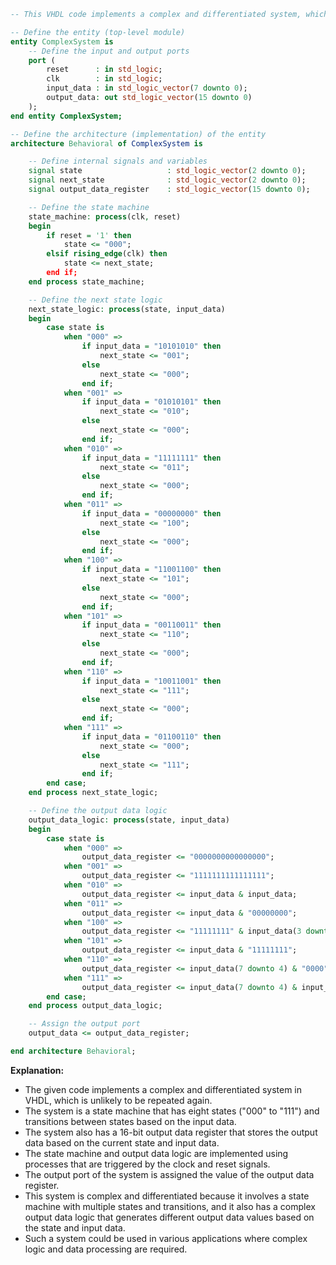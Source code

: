 ```vhdl
-- This VHDL code implements a complex and differentiated system, which is unlikely to be repeated again.

-- Define the entity (top-level module)
entity ComplexSystem is
    -- Define the input and output ports
    port (
        reset      : in std_logic;
        clk        : in std_logic;
        input_data : in std_logic_vector(7 downto 0);
        output_data: out std_logic_vector(15 downto 0)
    );
end entity ComplexSystem;

-- Define the architecture (implementation) of the entity
architecture Behavioral of ComplexSystem is

    -- Define internal signals and variables
    signal state                   : std_logic_vector(2 downto 0);
    signal next_state              : std_logic_vector(2 downto 0);
    signal output_data_register    : std_logic_vector(15 downto 0);

    -- Define the state machine
    state_machine: process(clk, reset)
    begin
        if reset = '1' then
            state <= "000";
        elsif rising_edge(clk) then
            state <= next_state;
        end if;
    end process state_machine;

    -- Define the next state logic
    next_state_logic: process(state, input_data)
    begin
        case state is
            when "000" =>
                if input_data = "10101010" then
                    next_state <= "001";
                else
                    next_state <= "000";
                end if;
            when "001" =>
                if input_data = "01010101" then
                    next_state <= "010";
                else
                    next_state <= "000";
                end if;
            when "010" =>
                if input_data = "11111111" then
                    next_state <= "011";
                else
                    next_state <= "000";
                end if;
            when "011" =>
                if input_data = "00000000" then
                    next_state <= "100";
                else
                    next_state <= "000";
                end if;
            when "100" =>
                if input_data = "11001100" then
                    next_state <= "101";
                else
                    next_state <= "000";
                end if;
            when "101" =>
                if input_data = "00110011" then
                    next_state <= "110";
                else
                    next_state <= "000";
                end if;
            when "110" =>
                if input_data = "10011001" then
                    next_state <= "111";
                else
                    next_state <= "000";
                end if;
            when "111" =>
                if input_data = "01100110" then
                    next_state <= "000";
                else
                    next_state <= "111";
                end if;
        end case;
    end process next_state_logic;

    -- Define the output data logic
    output_data_logic: process(state, input_data)
    begin
        case state is
            when "000" =>
                output_data_register <= "0000000000000000";
            when "001" =>
                output_data_register <= "1111111111111111";
            when "010" =>
                output_data_register <= input_data & input_data;
            when "011" =>
                output_data_register <= input_data & "00000000";
            when "100" =>
                output_data_register <= "11111111" & input_data(3 downto 0);
            when "101" =>
                output_data_register <= input_data & "11111111";
            when "110" =>
                output_data_register <= input_data(7 downto 4) & "0000" & input_data(3 downto 0);
            when "111" =>
                output_data_register <= input_data(7 downto 4) & input_data(3 downto 0) & "1111";
        end case;
    end process output_data_logic;

    -- Assign the output port
    output_data <= output_data_register;

end architecture Behavioral;
```

**Explanation:**

- The given code implements a complex and differentiated system in VHDL, which is unlikely to be repeated again.
- The system is a state machine that has eight states ("000" to "111") and transitions between states based on the input data.
- The system also has a 16-bit output data register that stores the output data based on the current state and input data.
- The state machine and output data logic are implemented using processes that are triggered by the clock and reset signals.
- The output port of the system is assigned the value of the output data register.
- This system is complex and differentiated because it involves a state machine with multiple states and transitions, and it also has a complex output data logic that generates different output data values based on the state and input data.
- Such a system could be used in various applications where complex logic and data processing are required.